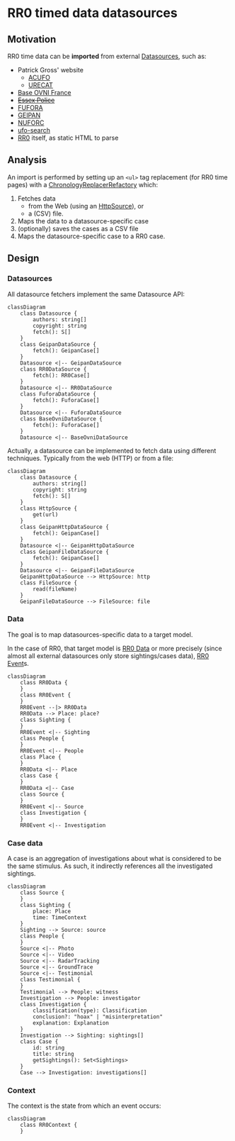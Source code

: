 # RR0 timed data datasources

## Motivation

RR0 time data can be **imported** from external [Datasources](Datasource.ts), such as:

* Patrick Gross' website
    * [ACUFO](acufo)
    * [URECAT](urecat)
* [Base OVNI France](baseovnifrance)
* ~~[Essex Police](essex-police)~~
* [FUFORA](fufora)
* [GEIPAN](../../org/eu/fr/cnes/geipan)
* [NUFORC](nuforc)
* [ufo-search](ufo-search)
* [RR0](rr0) itself, as static HTML to parse

## Analysis

An import is performed by setting up an `<ul>` tag replacement (for RR0 time pages) with a [ChronologyReplacerRefactory](ChronologyReplacerFactory.ts) which:

1. Fetches data
    - from the Web (using an [HttpSource](HttpSource.ts)), or
    - a (CSV) file.
1. Maps the data to a datasource-specific case
1. (optionally) saves the cases as a CSV file
1. Maps the datasource-specific case to a RR0 case.

## Design

### Datasources

All datasource fetchers implement the same Datasource API:

```mermaid
classDiagram
    class Datasource {
        authors: string[]
        copyright: string
        fetch(): S[]
    }
    class GeipanDataSource {
        fetch(): GeipanCase[]
    }
    Datasource <|-- GeipanDataSource
    class RR0DataSource {
        fetch(): RR0Case[]
    }
    Datasource <|-- RR0DataSource
    class FuforaDataSource {
        fetch(): FuforaCase[]
    }
    Datasource <|-- FuforaDataSource
    class BaseOvniDataSource {
        fetch(): FuforaCase[]
    }
    Datasource <|-- BaseOvniDataSource
```

Actually, a datasource can be implemented to fetch data using different techniques. Typically from the web (HTTP) or from a file:

```mermaid
classDiagram
    class Datasource {
        authors: string[]
        copyright: string
        fetch(): S[]
    }
    class HttpSource {
        get(url)
    }
    class GeipanHttpDataSource {
        fetch(): GeipanCase[]
    }
    Datasource <|-- GeipanHttpDataSource
    class GeipanFileDataSource {
        fetch(): GeipanCase[]
    }
    Datasource <|-- GeipanFileDataSource
    GeipanHttpDataSource --> HttpSource: http
    class FileSource {
        read(fileName)
    }
    GeipanFileDataSource --> FileSource: file
```

### Data

The goal is to map datasources-specific data to a target model.

In the case of RR0, that target model is [RR0 Data](../../data/README.md) or more precisely
(since almost all external datasources only store sightings/cases data), [RR0 Event](../../event/README.md)s.

```mermaid
classDiagram
    class RR0Data {
    }
    class RR0Event {
    }
    RR0Event --|> RR0Data
    RR0Data --> Place: place?
    class Sighting {
    }
    RR0Event <|-- Sighting
    class People {
    }
    RR0Event <|-- People
    class Place {
    }
    RR0Data <|-- Place
    class Case {
    }
    RR0Data <|-- Case
    class Source {
    }
    RR0Event <|-- Source
    class Investigation {
    }
    RR0Event <|-- Investigation
```

### Case data

A case is an aggregation of investigations about what is considered to be the same stimulus.
As such, it indirectly references all the investigated sightings.

```mermaid
classDiagram
    class Source {
    }
    class Sighting {
        place: Place
        time: TimeContext
    }
    Sighting --> Source: source
    class People {
    }
    Source <|-- Photo
    Source <|-- Video
    Source <|-- RadarTracking
    Source <|-- GroundTrace
    Source <|-- Testimonial
    class Testimonial {
    }
    Testimonial --> People: witness
    Investigation --> People: investigator
    class Investigation {
        classification(type): Classification
        conclusion?: "hoax" | "misinterpretation"
        explanation: Explanation
    }
    Investigation --> Sighting: sightings[]
    class Case {
        id: string
        title: string
        getSightings(): Set<Sightings>
    }
    Case --> Investigation: investigations[]
```

### Context

The context is the state from which an event occurs:

```mermaid
classDiagram
    class RR0Context {
    }
```
